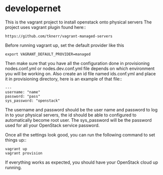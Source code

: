 # developernet

This is the vagrant project to install openstack onto physical servers
The project uses vagrant plugin found here::

    https://github.com/tknerr/vagrant-managed-servers

Before running vagrant up, set the default provider like this

    export VAGRANT_DEFAULT_PROVIDER=managed

Then make sure that you have all the configuration done in provisioning
nodes.conf.yml or nodes.dev.conf.yml file depends on which environment
you will be working on. Also create an id file named ids.conf.yml and
place it in provisioning directory, here is an example of that file::

    ---
    username: "name"
    password: "pass"
    sys_password: "openstack"


The username and password should be the user name and password to log
in to your physical servers, the id should be able to configured to
automatically become root user. The sys_password will be the password
used for all your OpenStack service password.

Once all the settings look good, you can run the following command to set
things up::

    vagrant up
    vagrant provision

If everything works as expected, you should have your OpenStack cloud
up running.